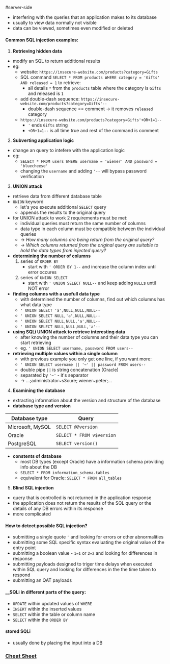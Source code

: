 #server-side

- interfering with the queries that an application makes to its database
- usually to view data normally not visible
- data can be viewed, sometimes even modified or deleted

#### __Common SQL injection examples:__

1. __Retrieving hidden data__
- modify an SQL to return additional results
- eg:
	- website: `https://insecure-website.com/products?category=Gifts`
	- SQL command `SELECT * FROM products WHERE category = 'Gifts' AND released = 1` to retrieve:
		- all details `*` from the `products` table where the category is `Gifts` and released is `1`
	- add double-dash sequence: `https://insecure-website.com/products?category=Gifts'--`
		- double-dash sequence == comment → it removes `released` category 
	- `https://insecure-website.com/products?category=Gifts'+OR+1=1--`
		- `'` ends `Gifts` string 
		- `+OR+1=1--` is all time true and rest of the command is comment

2. __Subverting application logic__
- change an query to intefere with the application logic
- eg:
	- `SELECT * FROM users WHERE username = 'wiener' AND password = 'bluecheese'`
	- changing the `username` and adding `'--` will bypass password verification

3. __UNION attack__
- retrieve data from different database table
- `UNION` keyword 
	- let's you execute additional `SELECT` query
	- appends the results to the original query
- for UNION attack to work 2 requirements must be met:
	- individual queries must return the same number of columns
	- data type in each column must be compatible between the individual queries
	- → _How many columns are being return from the original query?_
	- → _Which columns returned from the original query are suitable to hold the data types from injected query?_
- __determining the number of columns__
	1. series of `ORDER BY`
		- start with `' ORDER BY 1--` and increase the column index until error occures
	2. series of `UNION SELECT`
		- start with `' UNION SELECT NULL--` and keep adding `NULL`s until NOT error 
- __finding columns with a usefull data type__
	- with determined the number of columns, find out which columns has what data type
	-  `' UNION SELECT 'a',NULL,NULL,NULL--`
	-  `' UNION SELECT NULL,'a',NULL,NULL--`
	-  `' UNION SELECT NULL,NULL,'a',NULL--`
	-  `' UNION SELECT NULL,NULL,NULL,'a'--`
-  __using SQLi UNION attack to retrieve interesting data__
	-  after knowing the number of columns and their data type you can start retrieving
	-  eg. `' UNION SELECT username, password FROM users--`
-  __retrieving multiple values within a single column__
	-  with previous example you only get one line, if you want more:
	-  `' UNION SELECT username || '~' || password FROM users--`
	-  double pipe `||` is string concatenation (Oracle)
	-  separated by `'~'` - it's separator
	-  → ...;administrator~s3cure; wiener~peter;...

4. __Examining the database__
- extracting information about the version and structure of the database
- __database type and version__

Database type | Query 
------- | ------
Microsoft, MySQL | `SELECT @@version`
Oracle | `SELECT * FROM v$version`
PostgreSQL | `SELECT version()`

- __constents of database__
	- most DB types (except Oracle) have a information schema providing info about the DB
	- `SELECT * FROM information_schema.tables`
	- equivalent for Oracle: `SELECT * FROM all_tables`


5. __Blind SQL injection__
- query that is controlled is not returned in the application response
- the application does not return the results of the SQL query or the details of any DB errors within its response
- more complicated

#### __How to detect possible SQL injection?__
- submitting a single quote `'` and looking for errors or other abnormalities
- submitting some SQL specific syntax evaluating the original value of the entry point
- submitting a boolean value - `1=1` or `2=2` and looking for differences in response
- submitting payloads designed to triger time delays when executed within SQL query and looking for differences in the the time taken to respond
- submitting an QAT payloads

#### __SQLi in different parts of the query:
- `UPDATE` within updated values of `WHERE`
- `INSERT` within the inserted values
- `SELECT` within the table or column name
- `SELECT` within the `ORDER BY`

#### __stored SQLi__ 
- usually done by placing the input into a DB


### [Cheat Sheet](https://portswigger.net/web-security/sql-injection/cheat-sheet)